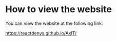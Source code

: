 # How to view the website

You can view the website at the following link:

https://reactdenys.github.io/AxIT/
